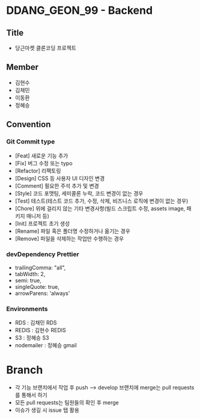# DDANG_GEON_99 - Backend

## Title

- 당근마켓 클론코딩 프로젝트

## Member

- 김현수
- 김채민
- 이동환
- 정혜승

## Convention

### Git Commit type

- [Feat] 새로운 기능 추가
- [Fix] 버그 수정 또는 typo
- [Refactor] 리팩토링
- [Design] CSS 등 사용자 UI 디자인 변경
- [Comment] 필요한 주석 추가 및 변경
- [Style] 코드 포맷팅, 세미콜론 누락, 코드 변경이 없는 경우
- [Test] 테스트(테스트 코드 추가, 수정, 삭제, 비즈니스 로직에 변경이 없는 경우)
- [Chore] 위에 걸리지 않는 기타 변경사항(빌드 스크립트 수정, assets image, 패키지 매니저 등)
- [Init] 프로젝트 초기 생성
- [Rename] 파일 혹은 폴더명 수정하거나 옮기는 경우
- [Remove] 파일을 삭제하는 작업만 수행하는 경우

### devDependency Prettier

- trailingComma: "all",
- tabWidth: 2,
- semi: true,
- singleQuote: true,
- arrowParens: 'always'

### Environments

- RDS : 김채민 RDS
- REDIS : 김현수 REDIS
- S3 : 정혜승 S3
- nodemailer : 정혜승 gmail

# Branch

- 각 기능 브랜치에서 작업 후 push —> develop 브랜치에 merge는 pull requests를 통해서 하기
- 모든 pull requests는 팀원들의 확인 후 merge
- 이슈가 생길 시 issue 탭 활용
